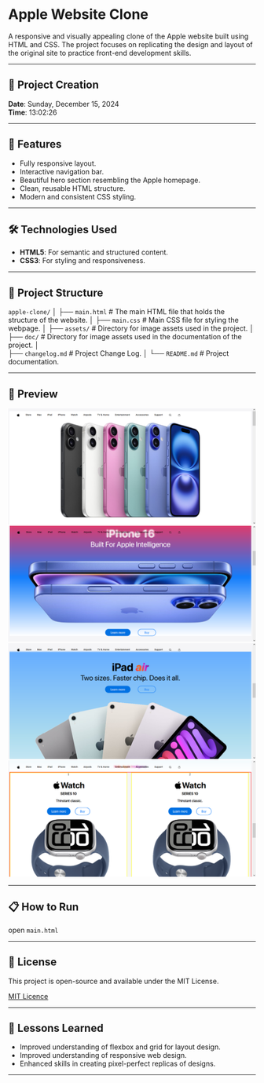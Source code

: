 # Apple Website Clone

A responsive and visually appealing clone of the Apple website built using HTML and CSS. The project focuses on replicating the design and layout of the original site to practice front-end development skills.

---

## 📅 Project Creation
**Date**: Sunday, December 15, 2024  
**Time**: 13:02:26

---

## 🚀 Features
- Fully responsive layout.
- Interactive navigation bar.
- Beautiful hero section resembling the Apple homepage.
- Clean, reusable HTML structure.
- Modern and consistent CSS styling.

---

## 🛠️ Technologies Used
- **HTML5**: For semantic and structured content.
- **CSS3**: For styling and responsiveness.

---

## 📂 Project Structure
`apple-clone/`
│
├── `main.html`        # The main HTML file that holds the structure of the website.
│
├── `main.css`         # Main CSS file for styling the webpage.
│
├── `assets/`          # Directory for image assets used in the project.
│   ├── `doc/`         # Directory for image assets used in the documentation of the project.
│          
├── `changelog.md`     # Project Change Log.
│
└── `README.md`        # Project documentation.

---

## 📸 Preview

![preview 1](/assets/doc/preview_1.png)
![preview 2](/assets/doc/preview_2.png)
![preview 3](/assets/doc/preview_3.png)
![preview 4](/assets/doc/preview_4.png)

---

## 📋 How to Run

open `main.html`

---

## 📄 License

This project is open-source and available under the MIT License.

[MIT Licence](https://opensource.org/license/mit)

---
## 🌟 Lessons Learned

- Improved understanding of flexbox and grid for layout design.
- Improved understanding of responsive web design.
- Enhanced skills in creating pixel-perfect replicas of designs.

---
